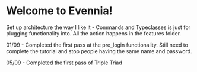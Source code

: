# Welcome to Evennia!

Set up architecture the way I like it - Commands and Typeclasses is just for
plugging functionality into. All the action happens in the features folder.

01/09 - Completed the first pass at the pre_login functionality. Still need to
complete the tutorial and stop people having the same name and password.

05/09 - Completed the first pass of Triple Triad

